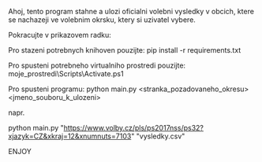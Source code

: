 Ahoj,
tento program stahne a ulozi oficialni volebni vysledky v obcich, ktere se nachazeji ve volebnim okrsku, ktery si uzivatel vybere. 

Pokracujte v prikazovem radku:

Pro stazeni potrebnych knihoven pouzijte:
  pip install -r requirements.txt

Pro spusteni potrebneho virtualniho prostredi pouzijte:
  moje_prostredi\Scripts\Activate.ps1

Pro spusteni programu:
  python main.py <stranka_pozadovaneho_okresu> <jmeno_souboru_k_ulozeni>
  
  napr.
  
  python main.py "https://www.volby.cz/pls/ps2017nss/ps32?xjazyk=CZ&xkraj=12&xnumnuts=7103" "vysledky.csv"

ENJOY
